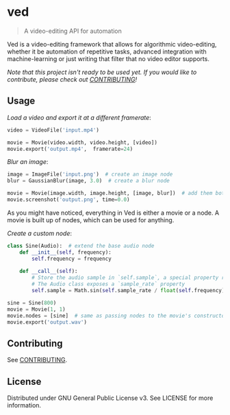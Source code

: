 # ved

> A video-editing API for automation

Ved is a video-editing framework that allows for algorithmic video-editing, whether it be automation of repetitive tasks, advanced integration with machine-learning or just writing that filter that no video editor supports.

*Note that this project isn't ready to be used yet. If you would like to contribute, please check out [CONTRIBUTING](CONTRIBUTING.md)!*

## Usage

*Load a video and export it at a different framerate*:
```py
video = VideoFile('input.mp4')

movie = Movie(video.width, video.height, [video])
movie.export('output.mp4',  framerate=24)
```

*Blur an image*:
```py
image = ImageFile('input.png')  # create an image node
blur = GaussianBlur(image, 3.0)  # create a blur node

movie = Movie(image.width, image.height, [image, blur])  # add them both to the video
movie.screenshot('output.png', time=0.0)
```

As you might have noticed, everything in Ved is either a movie or a node. A movie is built up of nodes, which can be used for anything.

*Create a custom node*:
```py
class Sine(Audio):  # extend the base audio node
    def __init__(self, frequency):
        self.frequency = frequency
    
    def __call__(self):
        # Store the audio sample in `self.sample`, a special property read by the movie
        # The Audio class exposes a `sample_rate` property
        self.sample = Math.sin(self.sample_rate / float(self.frequency))

sine = Sine(800)
movie = Movie(1, 1)
movie.nodes = [sine]  # same as passing nodes to the movie's constructor
movie.export('output.wav')
```

## Contributing

See [CONTRIBUTING](CONTRIBUTING.md).

## License

Distributed under GNU General Public License v3. See LICENSE for more information.
